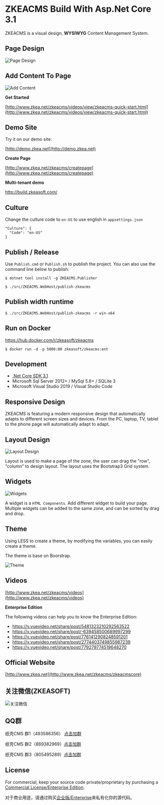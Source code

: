﻿# ZKEACMS Build With Asp.Net Core 3.1

ZKEACMS is a visual design, **WYSIWYG** Content Management System.

## Page Design
![Page Design](http://www.zkea.net/images/page-design.gif)

## Add Content To Page
![Add Content](http://www.zkea.net/images/add-content.gif)

**Get Started**

[http://www.zkea.net/zkeacms/videos/view/zkeacms-quick-start.html](http://www.zkea.net/zkeacms/videos/view/zkeacms-quick-start.html)

## Demo Site
Try it on our demo site:

[http://demo.zkea.net](http://demo.zkea.net)

**Create Page**

[http://www.zkea.net/zkeacms/createpage](http://www.zkea.net/zkeacms/createpage)

**Multi-tenant demo**

http://build.zkeasoft.com/

## Culture
Change the culture code to `en-US` to use english in `appsettings.json`

```
"Culture": {
  "Code": "en-US"
}
```
## Publish / Release

Use `Publish.cmd` or `Publish.sh` to publish the project.
You can also use the command line below to publish:

```
$ dotnet tool install -g ZKEACMS.Publisher
```
```
$ ./src/ZKEACMS.WebHost/publish-zkeacms
```
## Publish width runtime
```
$ ./src/ZKEACMS.WebHost/publish-zkeacms -r win-x64
```
## Run on Docker
https://hub.docker.com/r/zkeasoft/zkeacms
```
$ docker run -d -p 5000:80 zkeasoft/zkeacms:ent
```

## Development
* [.Net Core SDK 3.1](https://dotnet.microsoft.com/download)
* Microsoft Sql Server 2012+ / MySql 5.6+ / SQLite 3
* Microsoft Visual Studio 2019 / Visual Studio Code

## Responsive Design
ZKEACMS is featuring a modern responsive design that automatically adapts to different screen sizes and devices. From the PC, laptop, TV, tablet to the phone page will automatically adapt to adapt.

## Layout Design
![Layout Design](http://www.zkea.net/images/design-layout.jpg)

Layout is used to make a page of the zone, the user can drag the "row", "column" to design layout. The layout uses the Bootstrap3 Grid system.


## Widgets
![Widgets](http://www.zkea.net/images/widgets.png)

A widget is a `HTML Components`. Add different widget to build your page. Multiple widgets can be added to the same zone, and can be sorted by drag and drop. 

## Theme

Using LESS to create a theme, by modifying the variables, you can easily create a theme. 

The theme is base on Boorstrap.

![Theme](http://www.zkea.net/images/themes.jpg)

## Videos
[http://www.zkea.net/zkeacms/videos](http://www.zkea.net/zkeacms/videos)

**Enterprise Edition**

The following videos can help you to know the Enterprise Edition:

- https://v.vuevideo.net/share/post/5481323210292563522 
- https://v.vuevideo.net/share/post/-639458500689997299
- https://v.vuevideo.net/share/post/7761412908248591201 
- https://v.vuevideo.net/share/post/2774403749855987239 
- https://v.vuevideo.net/share/post/779279774519648270 


## Official Website
[http://www.zkea.net](http://www.zkea.net/zkeacms/zkeacmscore)


## 关注微信(ZKEASOFT)
![关注微信](http://www.zkea.net/images/qrcode.jpg)

## QQ群
纸壳CMS 群1（493586356） [点击加群](https://jq.qq.com/?_wv=1027&k=5SlfPaT)

纸壳CMS 群2（869382969）[点击加群](https://jq.qq.com/?_wv=1027&k=5A7a3Zt)

纸壳CMS 群3（805495289）[点击加群](https://jq.qq.com/?_wv=1027&k=5eprFzB)

## License
For commercial, keep your source code private/proprietary by purchasing a [Commercial License/Enterprise Edition](https://github.com/SeriaWei/ZKEACMS.Core/wiki/Purchase-commercial-license).

对于商业用途，请通过购买[企业版/Enterprise](http://www.zkea.net/zkeacms/enterprise)来私有化你的源代码。
